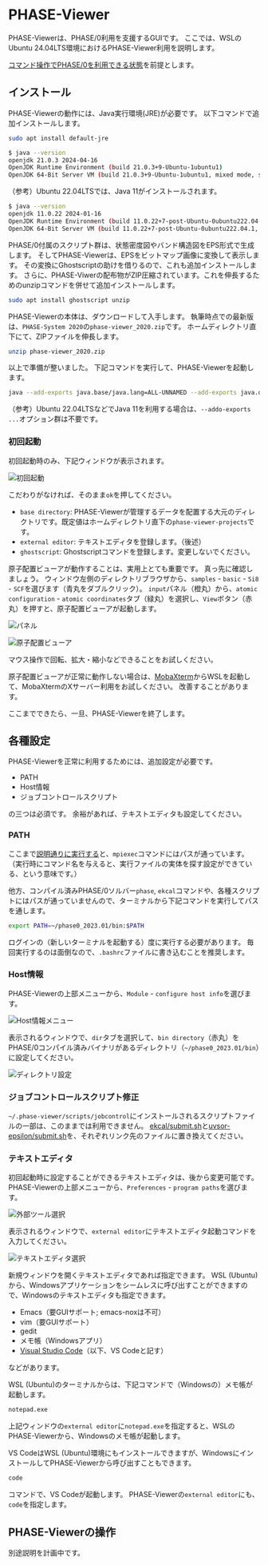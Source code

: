 # PHASE-Viewer

PHASE-Viewerは、PHASE/0利用を支援するGUIです。
ここでは、WSLのUbuntu 24.04LTS環境におけるPHASE-Viewer利用を説明します。

[コマンド操作でPHASE/0を利用できる状態](https://github.com/matelier/moku-moku/blob/master/installation/README.md)を前提とします。

## インストール

PHASE-Viewerの動作には、Java実行環境(JRE)が必要です。
以下コマンドで追加インストールします。

```sh
sudo apt install default-jre
```

```sh
$ java --version
openjdk 21.0.3 2024-04-16
OpenJDK Runtime Environment (build 21.0.3+9-Ubuntu-1ubuntu1)
OpenJDK 64-Bit Server VM (build 21.0.3+9-Ubuntu-1ubuntu1, mixed mode, sharing)
```

（参考）Ubuntu 22.04LTSでは、Java 11がインストールされます。

```sh
$ java --version
openjdk 11.0.22 2024-01-16
OpenJDK Runtime Environment (build 11.0.22+7-post-Ubuntu-0ubuntu222.04.1)
OpenJDK 64-Bit Server VM (build 11.0.22+7-post-Ubuntu-0ubuntu222.04.1, mixed mode, sharing)
```

PHASE/0付属のスクリプト群は、状態密度図やバンド構造図をEPS形式で生成します。
そしてPHASE-Viewerは、EPSをビットマップ画像に変換して表示します。
その変換にGhostscriptの助けを借りるので、これも追加インストールします。
さらに、PHASE-Viwerの配布物がZIP圧縮されています。これを伸長するためのunzipコマンドを併せて追加インストールします。

```sh
sudo apt install ghostscript unzip
```

PHASE-Viewerの本体は、ダウンロードして入手します。
執筆時点での最新版は、`PHASE-System 2020`の`phase-viewer_2020.zip`です。
ホームディレクトリ直下にて、ZIPファイルを伸長します。

```sh
unzip phase-viewer_2020.zip
```

以上で準備が整いました。
下記コマンドを実行して、PHASE-Viewerを起動します。

```sh
java --add-exports java.base/java.lang=ALL-UNNAMED --add-exports java.desktop/sun.awt=ALL-UNNAMED --add-exports java.desktop/sun.java2d=ALL-UNNAMED -jar ~/phase-viewer/bin/phase-viewer.jar
```

（参考）Ubuntu 22.04LTSなどでJava 11を利用する場合は、`--addo-exports ...`オプション群は不要です。

### 初回起動

初回起動時のみ、下記ウィンドウが表示されます。

![初回起動](./images/initconf.png)

こだわりがなければ、そのまま`ok`を押してください。

- `base directory`: PHASE-Viewerが管理するデータを配置する大元のディレクトリです。既定値はホームディレクトリ直下の`phase-viewer-projects`です。
- `external editor`: テキストエディタを登録します。（後述）
- `ghostscript`: Ghostscriptコマンドを登録します。変更しないでください。

原子配置ビューアが動作することは、実用上とても重要です。
真っ先に確認しましょう。
ウィンドウ左側のディレクトリブラウザから、`samples` - `basic` - `Si8` - `SCF`を選びます（青丸をダブルクリック）。
`input`パネル（橙丸）から、`atomic configuration` - `atomic coordinates`タブ（緑丸）を選択し、`View`ボタン（赤丸）を押すと、原子配置ビューアが起動します。

![パネル](./images/view.png)

![原子配置ビューア](./images/acv.png)

マウス操作で回転、拡大・縮小などできることをお試しください。

原子配置ビューアが正常に動作しない場合は、[MobaXterm](https://mobaxterm.mobatek.net/)からWSLを起動して、MobaXtermのXサーバー利用をお試しください。
改善することがあります。

ここまでできたら、一旦、PHASE-Viewerを終了します。

## 各種設定

PHASE-Viewerを正常に利用するためには、追加設定が必要です。

- PATH
- Host情報
- ジョブコントロールスクリプト

の三つは必須です。
余裕があれば、テキストエディタも設定してください。

### PATH

ここまで[説明通りに実行する](https://github.com/matelier/moku-moku/blob/master/installation/README.md)と、`mpiexec`コマンドにはパスが通っています。
（実行時にコマンド名を与えると、実行ファイルの実体を探す設定ができている、という意味です。）

他方、コンパイル済みPHASE/0ソルバー`phase`, `ekcal`コマンドや、各種スクリプトにはパスが通っていませんので、ターミナルから下記コマンドを実行してパスを通します。

```sh
export PATH=~/phase0_2023.01/bin:$PATH
```

ログインの（新しいターミナルを起動する）度に実行する必要があります。
毎回実行するのは面倒なので、`.bashrc`ファイルに書き込むことを推奨します。

### Host情報

PHASE-Viewerの上部メニューから、`Module` - `configure host info`を選びます。

![Host情報メニュー](./images/confighost.png)

表示されるウィンドウで、`dir`タブを選択して、`bin directory`（赤丸）をPHASE/0コンパイル済みバイナリがあるディレクトリ（`~/phase0_2023.01/bin`）に設定してください。

![ディレクトリ設定](./images/bin2023r.png)

### ジョブコントロールスクリプト修正

`~/.phase-viewer/scripts/jobcontrol`にインストールされるスクリプトファイルの一部は、このままでは利用できません。
[ekcal/submit.sh](./pvscripts/ekcal/submit.sh)と[uvsor-epsilon/submit.sh](./pvscripts/epsmain/submit.sh)を、それぞれリンク先のファイルに置き換えてください。

### テキストエディタ

初回起動時に設定することができるテキストエディタは、後から変更可能です。
PHASE-Viewerの上部メニューから、`Preferences` - `program paths`を選びます。

![外部ツール選択](./images/progpath.png)

表示されるウィンドウで、`external editor`にテキストエディタ起動コマンドを入力してください。

![テキストエディタ選択](./images/externalprog.png)

新規ウィンドウを開くテキストエディタであれば指定できます。
WSL (Ubuntu)から、Windowsアプリケーションをシームレスに呼び出すことができますので、Windowsのテキストエディタも指定できます。

- Emacs（要GUIサポート; emacs-noxは不可）
- vim（要GUIサポート）
- gedit
- メモ帳（Windowsアプリ）
- [Visual Studio Code](https://code.visualstudio.com/)（以下、VS Codeと記す）

などがあります。

WSL (Ubuntu)のターミナルからは、下記コマンドで（Windowsの）メモ帳が起動します。

```sh
notepad.exe
```

上記ウィンドウの`external editor`に`notepad.exe`を指定すると、WSLのPHASE-Viewerから、Windowsのメモ帳が起動します。

VS CodeはWSL (Ubuntu)環境にもインストールできますが、WindowsにインストールしてPHASE-Viewerから呼び出すこともできます。

```sh
code
```

コマンドで、VS Codeが起動します。
PHASE-Viewerの`external editor`にも、`code`を指定します。

## PHASE-Viewerの操作

別途説明を計画中です。
